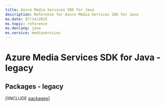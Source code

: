 ```yaml
---
title: Azure Media Services SDK for Java
description: Reference for Azure Media Services SDK for Java
ms.date: 07/14/2025
ms.topic: reference
ms.devlang: java
ms.service: mediaservices
---
```

# Azure Media Services SDK for Java - legacy
## Packages - legacy
[!INCLUDE [packages](media-services-index.md)]